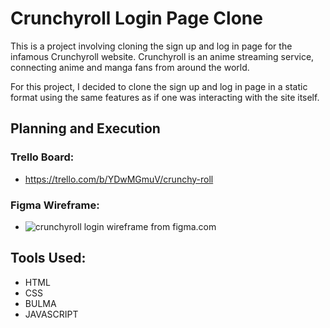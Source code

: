 # Crunchyroll Login Page Clone

This is a project involving cloning the sign up and log in page for the infamous Crunchyroll website. Crunchyroll is an anime streaming service, connecting anime and manga fans from around the world.

For this project, I decided to clone the sign up and log in page in a static format using the same features as if one was interacting with the site itself.

## Planning and Execution

### Trello Board:
- https://trello.com/b/YDwMGmuV/crunchy-roll

### Figma Wireframe:
- 	![crunchyroll login wireframe from figma.com](/assests/CRUNCHROLL-SIGNIN.png)

## Tools Used:
- HTML
- CSS
- BULMA
- JAVASCRIPT
